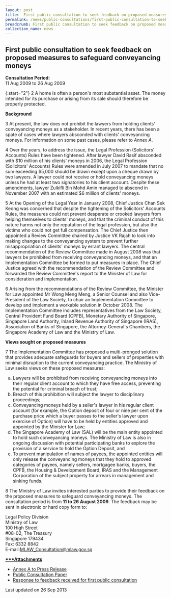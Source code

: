 ```yaml
---
layout: post
title:  First public consultation to seek feedback on proposed measures to safeguard conveyancing moneys
permalink: /news/public-consultations/first-public-consultation-to-seek-feedback-on-proposed-measures-to-safeguard-conveyancing-moneys/
breadcrumb: First public consultation to seek feedback on proposed measures to safeguard conveyancing moneys
collection_name: news
---
```


<style>
.1 li .case li {list-style-type: alpha-lower;}
</style>

First public consultation to seek feedback on proposed measures to safeguard conveyancing moneys
---

**Consultation Period:**  
11 Aug 2009 to 26 Aug 2009

{:start="2"}
2 A home is often a person's most substantial asset. The money intended for its purchase or arising from its sale should therefore be properly protected.

**Background**

3  At present, the law does not prohibit the lawyers from holding clients' conveyancing moneys as a stakeholder. In recent years, there has been a spate of cases where lawyers absconded with clients' conveyancing moneys. For information on some past cases, please refer to <i>Annex A</i>.

4 Over the years, to address the issue, the Legal Profession (Solicitors' Accounts) Rules have been tightened. After lawyer David Rasif absconded with $10 million of his clients' moneys in 2006, the Legal Profession (Solicitors' Accounts) Rules were amended in July 2007 to mandate that no sum exceeding $5,000 should be drawn except upon a cheque drawn by two lawyers. A lawyer could not receive or hold conveyancing moneys unless he had at least two signatories to his client account. Despite these amendments, lawyer Zulkifli Bin Mohd Amin managed to abscond in November 2007 with an estimated $6 million of clients' moneys.

5 At the Opening of the Legal Year in January 2008, Chief Justice Chan Sek Keong was concerned that despite the tightening of the Solicitors' Accounts Rules, the measures could not prevent desperate or crooked lawyers from helping themselves to clients' moneys, and that the criminal conduct of this nature harms not only the reputation of the legal profession, but also the victims who could not get full compensation. The Chief Justice then appointed a Review Committee chaired by Justice VK Rajah to look into making changes to the conveyancing system to prevent further misappropriation of clients' moneys by errant lawyers. The central recommendation of the Review Committee made in August 2008 was that lawyers be prohibited from receiving conveyancing moneys, and that an Implementation Committee be formed to put measures in place. The Chief Justice agreed with the recommendation of the Review Committee and forwarded the Review Committee's report to the Minister of Law for consideration and implementation.

6 Arising from the recommendations of the Review Committee, the Minister for Law appointed Mr Wong Meng Meng, a Senior Counsel and also Vice-President of the Law Society, to chair an Implementation Committee to develop and implement a workable solution in October 2008. The Implementation Committee includes representatives from the Law Society, Central Provident Fund Board (CPFB), Monetary Authority of Singapore, Singapore Land Authority, Inland Revenue Authority of Singapore (IRAS), Association of Banks of Singapore, the Attorney-General's Chambers, the Singapore Academy of Law and the Ministry of Law.

**Views sought on proposed measures**

7 The Implementation Committee has proposed a multi-pronged solution that provides adequate safeguards for buyers and sellers of properties with minimal disruption to the current conveyancing practice. The Ministry of Law seeks views on these proposed measures:

<ol style="list-style-type: lower-alpha">
<li>Lawyers will be prohibited from receiving conveyancing moneys into their regular client account to which they have free access, preventing the potential for criminal breach of trust;</li>
<li>Breach of this prohibition will subject the lawyer to disciplinary proceedings;</li>
<li>Conveyancing moneys held by a seller's lawyer in his regular client account (for example, the Option deposit of four or nine per cent of the purchase price which a buyer passes to the seller's lawyer upon exercise of Option) will have to be held by entities approved and appointed by the Minister for Law;</li>
<li>The Singapore Academy of Law (SAL) will be the main entity appointed to hold such conveyancing moneys. The Ministry of Law is also in ongoing discussion with potential participating banks to explore the provision of a service to hold the Option Deposit, and</li>
<li>To prevent manipulation of names of payees, the appointed entities will only release the conveyancing moneys that they hold to approved categories of payees, namely sellers, mortgagee banks, buyers, the CPFB, the Housing & Development Board, IRAS and the Management Corporation of the subject property for arrears in management and sinking funds.</li>
</ol>

8 The Ministry of Law invites interested parties to provide their feedback on the proposed measures to safeguard conveyancing moneys. The consultation period is from **11 to 26 August 2009**. The feedback may be sent in electronic or hard copy form to:

<p class="address-centered">Legal Policy Division<br>
Ministry of Law<br>
100 High Street<br>
#08-02, The Treasury<br>
Singapore 179434<br>
Fax: 6332 8842<br>
E-mail:<a href="mailto:MLAW_Consultation@mlaw.gov.sg">MLAW_Consultation@mlaw.gov.sg</a>
</p>

<b><u>***Attachments</u></b>

* [Annex A to Press Release](/files/linkclick7efa.pdf/)  
* [Public Consultation Paper](/files/linkclick6a10.pdf/)  
* [Response to feedback received for first public consultation](/files/linkclick73ae.pdf/)

<p class="right-side-updated">Last updated on 26 Sep 2013</p>
